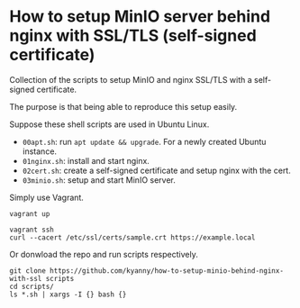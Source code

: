 # How to setup MinIO server behind nginx with SSL/TLS (self-signed certificate)

Collection of the scripts to setup MinIO and nginx SSL/TLS with a self-signed certificate.

The purpose is that being able to reproduce this setup easily.

Suppose these shell scripts are used in Ubuntu Linux.

- `00apt.sh`: run `apt update && upgrade`. For a newly created Ubuntu instance.
- `01nginx.sh`: install and start nginx.
- `02cert.sh`: create a self-signed certificate and setup nginx with the cert.
- `03minio.sh`: setup and start MinIO server.

Simply use Vagrant.

```
vagrant up

vagrant ssh
curl --cacert /etc/ssl/certs/sample.crt https://example.local
```

Or donwload the repo and run scripts respectively.

```
git clone https://github.com/kyanny/how-to-setup-minio-behind-nginx-with-ssl scripts
cd scripts/
ls *.sh | xargs -I {} bash {}
```
